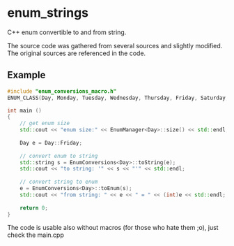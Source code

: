 # enum_strings
C++ enum convertible to and from string.

The source code was gathered from several sources and slightly modified. The original sources are referenced in the code.

## Example
``` cpp
#include "enum_conversions_macro.h"
ENUM_CLASS(Day, Monday, Tuesday, Wednesday, Thursday, Friday, Saturday, Sunday);

int main ()
{
	// get enum size
	std::cout << "enum size:" << EnumManager<Day>::size() << std::endl;
	
	Day e = Day::Friday;
	
	// convert enum to string
	std::string s = EnumConversions<Day>::toString(e);
	std::cout << "to string: '" << s << "'" << std::endl;
	
	// convert string to enum
	e = EnumConversions<Day>::toEnum(s);
	std::cout << "from string: " << e << " = " << (int)e << std::endl;
	
	return 0;
}
```

The code is usable also without macros (for those who hate them ;o), just check the main.cpp
